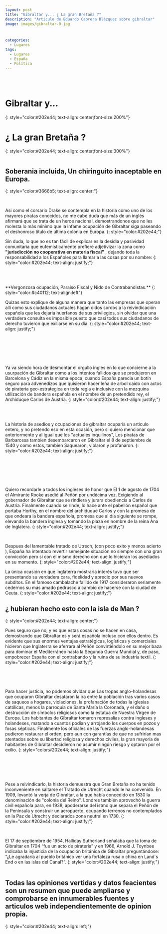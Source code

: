 ```yaml
---
layout: post
title: "Gibraltar y... ¿ La gran Bretaña ?"
description: "Articulo de Eduardo Cabrera Blázquez sobre gibraltar"
image: images/gibraltar-0.jpg


categories:
  - Lugares
tags:
  - Lugares
  - España
  - Política
---
```



<a name="inicio-articulo">
 <Br />
  <Br />


# Gibraltar y... 
{: style="color:#202e44;  text-align: center;font-size:200%"} 
# ¿ La gran Bretaña ?
{: style="color:#202e44;  text-align: center;font-size:300%"} 
 <figure style="width: 100%" class="align-center">
  <img src="/images/gibraltar-1.jpg" alt="">
  </figure> 

<style>
div {
	background-color: #7daf77
  text-align: justify;
  text-justify: inter-word;
  LINE-HEIGHT:1.6; 
}
</style>






##  Soberania incluida, Un chiringuito inaceptable en Europa.
{: style="color:#3666b5;  text-align: center;"} 

<figure style="width: 40%" class="align-right">
  <img src="/images/gibraltar-4.jpg" alt="">
  </figure> 
<br />
Asi como el corsario Drake se contempla en la historia como uno de los mayores piratas conocidos,  no me cabe duda que más de un inglés  afirmará que se trata de un heroe nacional, demostrandonos que no les molesta lo más minimo que la infame ocupación de Gibraltar siga paseando el deshonroso titulo de última colonia en Europa. 
{: style="color:#202e44;"} 



Sin duda, lo que no es tan fácil de explicar es la desidia y pasividad comunitaria que eufemisticamente prefiere adjetivizar la zona como **"jurisdicción no cooperativa en materia fiscal"**
, dejando toda la responsabilidad a los  Españoles para  llamar a las cosas por su nombre: 
{: style="color:#202e44;  text-align: justify;"} 

<figure style="width: 50%" class="align-left">
  <img src="/images/gibraltar-3.jpg" alt="">
  </figure> 


 <br />
  <br />
**Vergonzosa ocupación,
Paraiso Fiscal y
Nido de Contrabandistas.**
{: style="color:#c40112;  text-align:left"} 
 

Quizas esto explique de alguna manera que tanto las empresas que
operan allí como sus  ciudadanos actuales hagan oidos sordos a la reivindicación española que les dejaria huerfanos de sus privilegios, sin olvidar que una verdadera consulta es imposible puesto que casi todos sus ciudadanos de derecho tuvieron que exiliarse en su dia.
{: style="color:#202e44;  text-align: justify;"} 


<br />
<br />

<figure style="width: 50%" class="align-right">
  <img src="/images/gibraltar-5.jpg" alt="">
  </figure> 

<br />

Ya va siendo hora de desmontar el orgullo inglés en lo que concierne a la usurpación de Gibraltar como a los intentos fallidos que se produjeron en Barcelona y Cádiz en la misma época, cuando España parecia un botín seguro para advenedizos que quisieron hacer leña de arbol caido con actos de  pirateria geo-estrategica en toda regla e inclusive con la mezquina utilización de bandera española en el nombre de un pretendido rey, el Archiduque Carlos de Austria.
{: style="color:#202e44;  text-align: justify;"} 

<br />
<br />

La historia de asedios y ocupaciones de gibraltar ocuparia un articulo entero, y no pretendo
eso en esta ocasión, pero si quiero mencionar que anteriormente y al igual que los "actuales inquilinos",  Los piratas de Barbarossa tambien desembarcaron en Gibraltar el 8 de septiembre de 1540 y como estos, tambien Saquearon, violaron y profanaron.
{: style="color:#202e44;  text-align: justify;"} 

<figure style="width: 100%" class="align-center">
  <img src="/images/gibraltar-6.jpg" style="max-width: 100%"alt="">
  </figure> 

<br />
<br />

<figure style="width: 30%" class="align-left">
  <img src="/images/gibraltar-7.jpg" alt="">
  </figure> 

<br />
Quiero recordarle a todos los ingleses de honor que El 1 de agosto de 1704 el Almirante Rooke asedió al Peñón por undécima vez. Exigiendo al gobernador de Gibraltar que se rindiera y jurara obediencia a Carlos de Austria. Finalmente cuando se rinde, lo hace ante el pabellón español que portaba Horthy, en el nombre del archiduque Carlos y con la promesa de que ondeara la bandera española, promesa que al día siguiente se rompe, elevando la bandera inglesa y tomando la plaza en nombre de la reina Ana de Inglatera.
{: style="color:#202e44;  text-align: justify;"} 



<figure style="width:40%" class="align-right">
  <img src="/images/gibraltar-8.png" alt="">
  </figure> 


<br />
Despues del lamentable tratado de Utrech, (con poco exito y menos acierto ), España ha intentado revertir semejante situación no siempre con una gran convicción pero si con el mismo derecho con que lo hicieran los asediados en su momento.
{: style="color:#202e44;  text-align: justify;"}

La única ocasión en que inglaterra mostraria interés tuvo que ser presentando su verdadera cara, fidelidad y aprecio por sus nuevos subditos. En el famoso cambalache fallido de 1917 consideraron seriamente cedernos su más amado pedrusco a cambio de hacerse con la ciudad de Ceuta. 
{: style="color:#202e44;  text-align: justify;"} 

## ¿ hubieran hecho esto con la isla de Man ?
{: style="color:#202e44;  text-align: center;"}  

Pues seguro que no, y es que estas cosas no se hacen en casa, demostrando que Gibraltar es y será española  incluso con ellos dentro. Es evidente que sus enormes ventajas estratégicas, logísticas y comerciales hicieron que Inglaterra se aferrara al Peñón convirtiéndolo en su mejor baza para dominar el Mediterráneo hasta la Segunda Guerra Mundial y, de paso, empobrecer España con el contrabando y la ruina de su industria textil.
{: style="color:#202e44;  text-align: justify;"} 

 <Br />
  <Br />
<figure style="width:40%" class="align-left">
  <img src="/images/gibraltar-9.jpg" alt="">
  </figure> 


Para hacer justicia, no podemos olvidar que Las tropas anglo-holandesas que ocuparon Gibraltar desataron la ira entre la población tras varios casos de saqueos a hogares, violaciones, la profanación de todas la iglesias católicas, menos la parroquia de Santa María la Coronada, y el daño o destrucción de símbolos religiosos como la estatua de Nuestra Virgen de Europa. Los habitantes de Gibraltar tomaron represalias contra ingleses y holandeses, matando a cuantos podían y arrojando los cuerpos en pozos y fosas sépticas. Finalmente los oficiales de las fuerzas anglo-holandesas pudieron restaurar el orden, pero aun con garantías de que no sufrirían mas atentados sobre su libertad religiosa y derechos civiles, la gran mayoría de habitantes de Gibraltar decidieron no asumir ningún riesgo y optaron por el exilio. 
{: style="color:#202e44;  text-align: justify;"} 

 <Br /> 
  <Br />

<figure style="width:60%" class="align-left">
  <img src="/images/gibraltar-11.jpg" alt="">
  </figure> 
 <Br />
Pese a reivindicarlo, la historia demuestra que Gran Bretaña no ha tenido inconveniente en saltarse el Tratado de Utrecht cuando le ha convenido. En 1909, levantó la verja de Gibraltar, a la que había concedido en 1830 la denominación de "colonia del Reino". Londres también aprovechó la guerra civil española para, en 1938, apoderarse del istmo que separa el Peñón de la Península y construir un aeropuerto, ocupando terrenos no contemplados en la Paz de Utrecht y declarados zona neutral en 1730.
{: style="color:#202e44;  text-align: justify;"} 

 <Br />
  <Br />

<figure style="width:40%" class="align-right">
  <img src="/images/gibraltar-10.jpg" alt="">
  </figure> 
El 17 de septiembre de 1954, Halliday Sutherland señalaba que la toma de Gibraltar en 1704 “fue un acto de piratería” y en 1966, Arnold J. Toynbee indicaba la injusticia de la ocupación británica de Gibraltar preguntándose: “¿Le agradaría al pueblo británico ver una fortaleza rusa o china en Land´s End o en las islas del Canal?”.
{: style="color:#202e44;  text-align: justify;"} 

 <Br />
  <Br />
  
## Todas las opiniones vertidas y datos feacientes son un resumen que puede ampliarse y comprobarse en innumerables fuentes y articulos web independientemente de opinion propia.
{: style="color:#202e44;  text-align: left;"} 